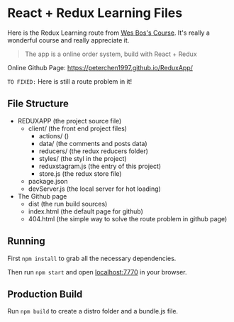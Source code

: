# React + Redux Learning Files

Here is the Redux Learning route from [Wes Bos's Course](https://learnredux.com/). It's really a wonderful course and really appreciate it.

> The app is a online order system, build with React + Redux

Online Github Page: https://peterchen1997.github.io/ReduxApp/

`TO FIXED:` Here is still a route problem in it!

## File Structure

- REDUXAPP (the project source file)
  - client/ (the front end project files)
    - actions/ ()
    - data/ (the comments and posts data)
    - reducers/ (the redux reducers folder)
    - styles/ (the styl in the project)
    - reduxstagram.js (the entry of this project)
    - store.js (the redux store file)
  - package.json
  - devServer.js (the local server for hot loading)
- The Github page
  - dist (the run build sources)
  - index.html (the default page for github)
  - 404.html (the simple way to solve the route problem in github page)

## Running

First `npm install` to grab all the necessary dependencies. 

Then run `npm start` and open <localhost:7770> in your browser.

## Production Build

Run `npm build` to create a distro folder and a bundle.js file.

